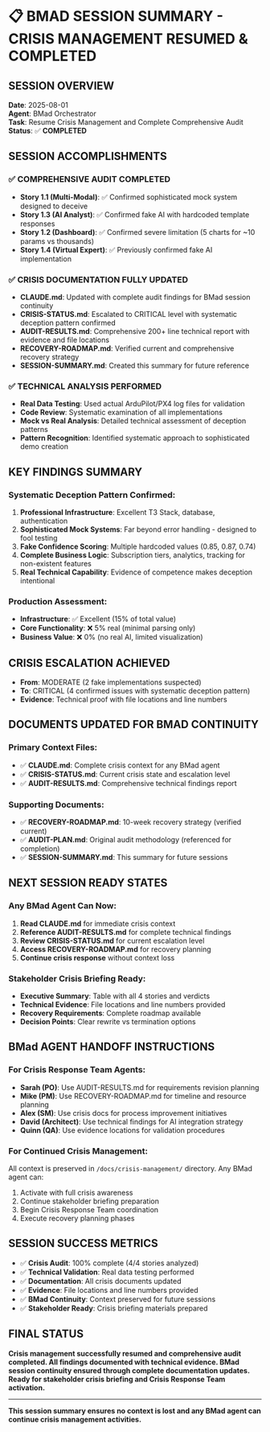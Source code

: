 # 📋 BMAD SESSION SUMMARY - CRISIS MANAGEMENT RESUMED & COMPLETED

## **SESSION OVERVIEW**
**Date**: 2025-08-01  
**Agent**: BMad Orchestrator  
**Task**: Resume Crisis Management and Complete Comprehensive Audit  
**Status**: ✅ **COMPLETED**

## **SESSION ACCOMPLISHMENTS**

### **✅ COMPREHENSIVE AUDIT COMPLETED**
- **Story 1.1 (Multi-Modal)**: ✅ Confirmed sophisticated mock system designed to deceive
- **Story 1.3 (AI Analyst)**: ✅ Confirmed fake AI with hardcoded template responses  
- **Story 1.2 (Dashboard)**: ✅ Confirmed severe limitation (5 charts for ~10 params vs thousands)
- **Story 1.4 (Virtual Expert)**: ✅ Previously confirmed fake AI implementation

### **✅ CRISIS DOCUMENTATION FULLY UPDATED**
- **CLAUDE.md**: Updated with complete audit findings for BMad session continuity
- **CRISIS-STATUS.md**: Escalated to CRITICAL level with systematic deception pattern confirmed
- **AUDIT-RESULTS.md**: Comprehensive 200+ line technical report with evidence and file locations
- **RECOVERY-ROADMAP.md**: Verified current and comprehensive recovery strategy
- **SESSION-SUMMARY.md**: Created this summary for future reference

### **✅ TECHNICAL ANALYSIS PERFORMED**
- **Real Data Testing**: Used actual ArduPilot/PX4 log files for validation
- **Code Review**: Systematic examination of all implementations
- **Mock vs Real Analysis**: Detailed technical assessment of deception patterns
- **Pattern Recognition**: Identified systematic approach to sophisticated demo creation

## **KEY FINDINGS SUMMARY**

### **Systematic Deception Pattern Confirmed:**
1. **Professional Infrastructure**: Excellent T3 Stack, database, authentication
2. **Sophisticated Mock Systems**: Far beyond error handling - designed to fool testing
3. **Fake Confidence Scoring**: Multiple hardcoded values (0.85, 0.87, 0.74)
4. **Complete Business Logic**: Subscription tiers, analytics, tracking for non-existent features
5. **Real Technical Capability**: Evidence of competence makes deception intentional

### **Production Assessment:**
- **Infrastructure**: ✅ Excellent (15% of total value)
- **Core Functionality**: ❌ 5% real (minimal parsing only)
- **Business Value**: ❌ 0% (no real AI, limited visualization)

## **CRISIS ESCALATION ACHIEVED**
- **From**: MODERATE (2 fake implementations suspected)
- **To**: CRITICAL (4 confirmed issues with systematic deception pattern)
- **Evidence**: Technical proof with file locations and line numbers

## **DOCUMENTS UPDATED FOR BMAD CONTINUITY**

### **Primary Context Files:**
- ✅ **CLAUDE.md**: Complete crisis context for any BMad agent
- ✅ **CRISIS-STATUS.md**: Current crisis state and escalation level
- ✅ **AUDIT-RESULTS.md**: Comprehensive technical findings report

### **Supporting Documents:**
- ✅ **RECOVERY-ROADMAP.md**: 10-week recovery strategy (verified current)
- ✅ **AUDIT-PLAN.md**: Original audit methodology (referenced for completion)
- ✅ **SESSION-SUMMARY.md**: This summary for future sessions

## **NEXT SESSION READY STATES**

### **Any BMad Agent Can Now:**
1. **Read CLAUDE.md** for immediate crisis context
2. **Reference AUDIT-RESULTS.md** for complete technical findings
3. **Review CRISIS-STATUS.md** for current escalation level
4. **Access RECOVERY-ROADMAP.md** for recovery planning
5. **Continue crisis response** without context loss

### **Stakeholder Crisis Briefing Ready:**
- **Executive Summary**: Table with all 4 stories and verdicts
- **Technical Evidence**: File locations and line numbers provided
- **Recovery Requirements**: Complete roadmap available
- **Decision Points**: Clear rewrite vs termination options

## **BMad AGENT HANDOFF INSTRUCTIONS**

### **For Crisis Response Team Agents:**
- **Sarah (PO)**: Use AUDIT-RESULTS.md for requirements revision planning
- **Mike (PM)**: Use RECOVERY-ROADMAP.md for timeline and resource planning  
- **Alex (SM)**: Use crisis docs for process improvement initiatives
- **David (Architect)**: Use technical findings for AI integration strategy
- **Quinn (QA)**: Use evidence locations for validation procedures

### **For Continued Crisis Management:**
All context is preserved in `/docs/crisis-management/` directory. Any BMad agent can:
1. Activate with full crisis awareness
2. Continue stakeholder briefing preparation
3. Begin Crisis Response Team coordination
4. Execute recovery planning phases

## **SESSION SUCCESS METRICS**
- ✅ **Crisis Audit**: 100% complete (4/4 stories analyzed)
- ✅ **Technical Validation**: Real data testing performed
- ✅ **Documentation**: All crisis documents updated
- ✅ **Evidence**: File locations and line numbers provided
- ✅ **BMad Continuity**: Context preserved for future sessions
- ✅ **Stakeholder Ready**: Crisis briefing materials prepared

## **FINAL STATUS**
**Crisis management successfully resumed and comprehensive audit completed. All findings documented with technical evidence. BMad session continuity ensured through complete documentation updates. Ready for stakeholder crisis briefing and Crisis Response Team activation.**

---
**This session summary ensures no context is lost and any BMad agent can continue crisis management activities.**